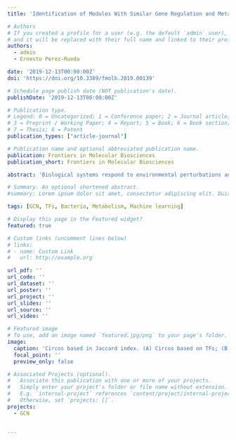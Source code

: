 ```yaml
---
title: 'Identification of Modules With Similar Gene Regulation and Metabolic Functions Based on Co-expression Data'

# Authors
# If you created a profile for a user (e.g. the default `admin` user), write the username (folder name) here
# and it will be replaced with their full name and linked to their profile.
authors:
  - admin
  - Ernesto Perez-Rueda

date: '2019-12-13T00:00:00Z'
doi: 'https://doi.org/10.3389/fmolb.2019.00139'

# Schedule page publish date (NOT publication's date).
publishDate: '2019-12-13T00:00:00Z'

# Publication type.
# Legend: 0 = Uncategorized; 1 = Conference paper; 2 = Journal article;
# 3 = Preprint / Working Paper; 4 = Report; 5 = Book; 6 = Book section;
# 7 = Thesis; 8 = Patent
publication_types: ["article-journal"]

# Publication name and optional abbreviated publication name.
publication: Frontiers in Molecular Biosciences
publication_short: Frontiers in Molecular Biosciences

abstract: 'Biological systems respond to environmental perturbations and to a large diversity of compounds through gene interactions, and these genetic factors comprise complex networks. In particular, a wide variety of gene co-expression networks have been constructed in recent years thanks to the dramatic increase of experimental information obtained with techniques, such as microarrays and RNA sequencing. These networks allow the identification of groups of co-expressed genes that can function in the same process and, in turn, these networks may be related to biological functions of industrial, medical and academic interest. In this study, gene co-expression networks for 17 bacterial organisms from the COLOMBOS database were analyzed via weighted gene co-expression network analysis and clustered into modules of genes with similar expression patterns for each species. These networks were analyzed to determine relevant modules through a hypergeometric approach based on a set of transcription factors and enzymes for each genome. The richest modules were characterized using PFAM families and KEGG metabolic maps. Additionally, we conducted a Gene Ontology analysis for enrichment of biological functions. Finally, we identified modules that shared similarity through all the studied organisms by using comparative genomics.'

# Summary. An optional shortened abstract.
#summary: Lorem ipsum dolor sit amet, consectetur adipiscing elit. Duis posuere tellus ac convallis placerat. Proin tincidunt magna sed ex sollicitudin condimentum.

tags: [GCN, TFs, Bacteria, Metabolism, Machine learning]

# Display this page in the Featured widget?
featured: true

# Custom links (uncomment lines below)
# links:
# - name: Custom Link
#   url: http://example.org

url_pdf: ''
url_code: ''
url_dataset: ''
url_poster: ''
url_project: ''
url_slides: ''
url_source: ''
url_video: ''

# Featured image
# To use, add an image named `featured.jpg/png` to your page's folder.
image:
  caption: 'Circos based in Jaccard index. (A) Circos based on TFs; (B) Circos based on metabolic maps.'
  focal_point: ''
  preview_only: false

# Associated Projects (optional).
#   Associate this publication with one or more of your projects.
#   Simply enter your project's folder or file name without extension.
#   E.g. `internal-project` references `content/project/internal-project/index.md`.
#   Otherwise, set `projects: []`.
projects:
  - GCN


---
```


